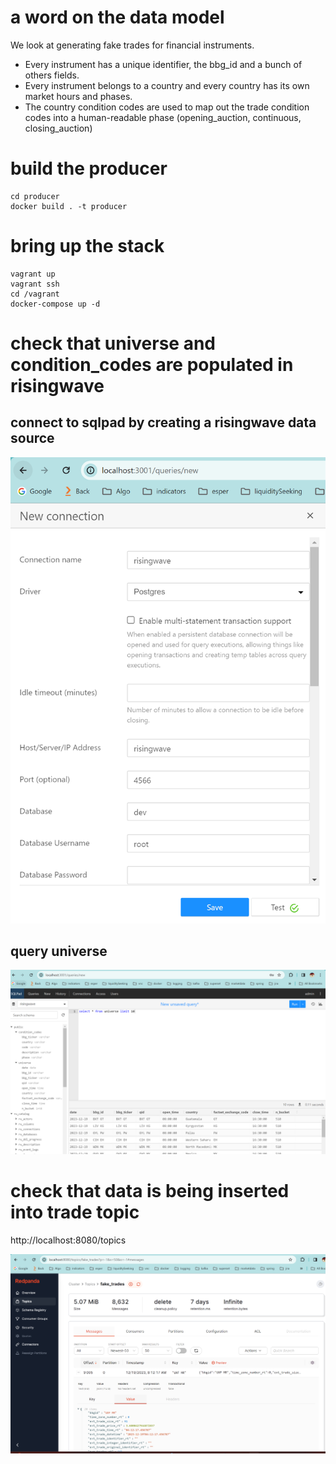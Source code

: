 # a word on the data model

We look at generating fake trades for financial instruments.

- Every instrument has a unique identifier, the bbg_id and a bunch of others fields. 
- Every instrument belongs to a country and every country has its own market hours and phases. 
- The country condition codes are used to map out the trade condition codes into a human-readable phase (opening_auction, continuous, closing_auction)


# build the producer

```shell
cd producer
docker build . -t producer
```

# bring up the stack
 
```shell
vagrant up
vagrant ssh
cd /vagrant
docker-compose up -d
```

# check that universe and condition_codes are populated in risingwave

## connect to sqlpad by creating a risingwave data source


![image](images/sqlpad.png)

## query universe


![image](images/tables.png)

# check that data is being inserted into trade topic

http://localhost:8080/topics

![image](images/topic.png)

